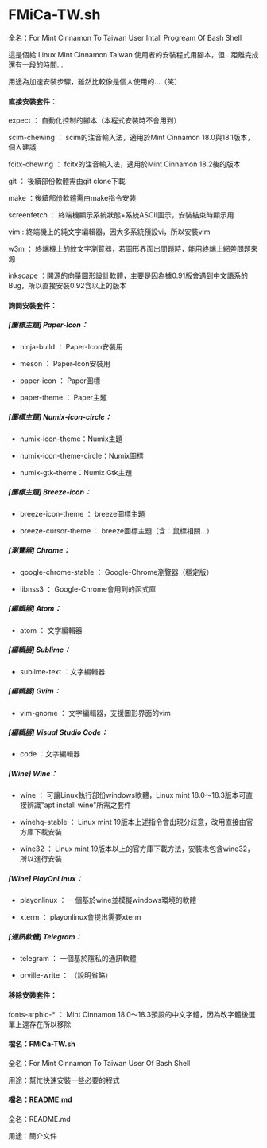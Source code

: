 # FMiCa-TW.sh
全名：For Mint Cinnamon To Taiwan User Intall Progream Of Bash Shell  

這是個給 Linux Mint Cinnamon Taiwan 使用者的安裝程式用腳本，但...距離完成還有一段的時間...

用途為加速安裝步驟，雖然比較像是個人使用的...（笑）


#### 直接安裝套件：
expect ： 自動化控制的腳本（本程式安裝時不會用到）

scim-chewing ： scim的注音輸入法，適用於Mint Cinnamon 18.0與18.1版本，個人建議

fcitx-chewing  ： fcitx的注音輸入法，適用於Mint Cinnamon 18.2後的版本

git ： 後續部份軟體需由git clone下載

make ：後續部份軟體需由make指令安裝

screenfetch ： 終端機顯示系統狀態+系統ASCII圖示，安裝結束時顯示用

vim :  終端機上的純文字編輯器，因大多系統預設vi，所以安裝vim

w3m ： 終端機上的紋文字瀏覽器，若圖形界面出問題時，能用終端上網差問題來源

inkscape ：開源的向量圖形設計軟體，主要是因為據0.91版會遇到中文語系的Bug，所以直接安裝0.92含以上的版本



#### 詢問安裝套件：
##### [圖標主題] Paper-Icon：
  * ninja-build ： Paper-Icon安裝用
  
  * meson ：  Paper-Icon安裝用
  
  * paper-icon ： Paper圖標

  * paper-theme ： Paper主題


##### [圖標主題] Numix-icon-circle：
  * numix-icon-theme：Numix主題

  * numix-icon-theme-circle：Numix圖標

  * numix-gtk-theme：Numix Gtk主題
  
##### [圖標主題] Breeze-icon：
  * breeze-icon-theme ： breeze圖標主題
  
  * breeze-cursor-theme ： breeze圖標主題（含：鼠標相關...）

##### [瀏覽器] Chrome：
  * google-chrome-stable ： Google-Chrome瀏覽器（穩定版）
  
  * libnss3 ： Google-Chrome會用到的函式庫
  
##### [編輯器] Atom：
  * atom ： 文字編輯器

##### [編輯器] Sublime：
  * sublime-text ：文字編輯器
  

##### [編輯器] Gvim：
  * vim-gnome ： 文字編輯器，支援圖形界面的vim
  
##### [編輯器] Visual Studio Code：
  * code ：文字編輯器
  
##### [Wine] Wine：
  * wine ： 可讓Linux執行部份windows軟體，Linux mint 18.0～18.3版本可直接辨識"apt install wine"所需之套件
  
  * winehq-stable ： Linux mint 19版本上述指令會出現分歧意，改用直接由官方庫下載安裝
  
  * wine32 ： Linux mint 19版本以上的官方庫下載方法，安裝未包含wine32，所以進行安裝
  
##### [Wine] PlayOnLinux：
  * playonlinux ： 一個基於wine並模擬windows環境的軟體
  
  * xterm ： playonlinux會提出需要xterm
  
##### [通訊軟體] Telegram：
  * telegram ： 一個基於隱私的通訊軟體
  
  * orville-write ： （說明省略）

#### 移除安裝套件：
fonts-arphic-* ： Mint Cinnamon 18.0～18.3預設的中文字體，因為改字體後選單上還存在所以移除


#### 檔名：FMiCa-TW.sh

全名：For Mint Cinnamon To Taiwan User Of Bash Shell 

用途：幫忙快速安裝一些必要的程式

#### 檔名：README.md

全名：README.md 

用途：簡介文件
